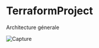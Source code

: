 # TerraformProject

Architecture génerale

![Capture](https://user-images.githubusercontent.com/73117170/205457537-468bbc2d-a108-40e6-9dce-964fe5d53797.PNG)

